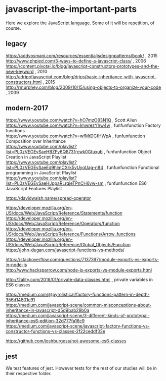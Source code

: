 # javascript-the-important-parts

Here we explore the JavaScript language. Some of it will be repetition, of course.

## legacy

https://addyosmani.com/resources/essentialjsdesignpatterns/book/ , 2015  
http://www.phpied.com/3-ways-to-define-a-javascript-class/ , 2006  
https://content.pivotal.io/blog/javascript-constructors-prototypes-and-the-new-keyword , 2010  
http://adripofjavascript.com/blog/drips/basic-inheritance-with-javascript-constructors.html , 2015  
http://rmurphey.com/blog/2009/10/15/using-objects-to-organize-your-code , 2009

## modern-2017

https://www.youtube.com/watch?v=hO7mzO83N1Q , Scott Allen  
https://www.youtube.com/watch?v=ImwrezYhw4w , funfunfunction Factory functions  
https://www.youtube.com/watch?v=wfMtDGfHWpA , funfunfunction Composition over Inheritance  
https://www.youtube.com/playlist?list=PL0zVEGEvSaeHBZFy6Q8731rcwk0Gtuxub , funfunfunction Object Creation in JavaScript Playlist  
https://www.youtube.com/playlist?list=PL0zVEGEvSaeEd9hlmCXrk5yUyqUag-n84 , funfunfunction Functional programming in JavaScript Playlist  
https://www.youtube.com/playlist?list=PL0zVEGEvSaeHJppaRLrqjeTPnCH6vw-sm , funfunfunction ES6 JavaScript Features Playlist

https://davidwalsh.name/spread-operator

https://developer.mozilla.org/en-US/docs/Web/JavaScript/Reference/Statements/function  
https://developer.mozilla.org/en-US/docs/Web/JavaScript/Reference/Operators/function  
https://developer.mozilla.org/en-US/docs/Web/JavaScript/Reference/Functions/Arrow_functions  
https://developer.mozilla.org/en-US/docs/Web/JavaScript/Reference/Global_Objects/Function  
https://john-dugan.com/javascript-functions-vs-methods/

https://stackoverflow.com/questions/7137397/module-exports-vs-exports-in-node-js  
http://www.hacksparrow.com/node-js-exports-vs-module-exports.html

http://2ality.com/2016/01/private-data-classes.html , private variables in ES6 classes

https://medium.com/@pyrolistical/factory-functions-pattern-in-depth-356d14801c91  
https://medium.com/javascript-scene/common-misconceptions-about-inheritance-in-javascript-d5d9bab29b0a  
https://medium.com/javascript-scene/3-different-kinds-of-prototypal-inheritance-es6-edition-32d777fa16c9  
https://medium.com/javascript-scene/javascript-factory-functions-vs-constructor-functions-vs-classes-2f22ceddf33e

https://github.com/joshburgess/not-awesome-es6-classes


## jest

We test features of jest. However tests for the rest of our studies will be in their respective folder.
